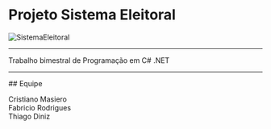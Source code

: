 # Projeto Sistema Eleitoral

![SistemaEleitoral](http://caraibasfm.com.br/bd/imagem/post/15286eae3fd4ef04700f238d48ea4151.jpg)
<br>
<hr>
Trabalho bimestral de Programação em C# .NET
<br>
<hr>
## Equipe

Cristiano Masiero
<br>Fabricio Rodrigues
<br>Thiago Diniz
